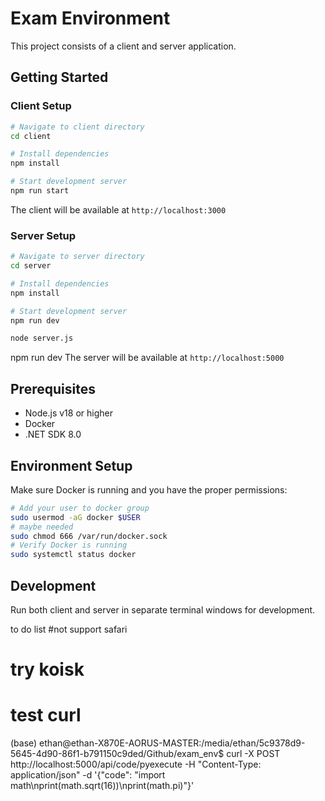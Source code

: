 # Exam Environment

This project consists of a client and server application.

## Getting Started

### Client Setup

```bash
# Navigate to client directory
cd client

# Install dependencies
npm install

# Start development server
npm run start
```

The client will be available at `http://localhost:3000`

### Server Setup

```bash
# Navigate to server directory
cd server

# Install dependencies
npm install

# Start development server
npm run dev

node server.js
```
npm run dev
The server will be available at `http://localhost:5000`

## Prerequisites

- Node.js v18 or higher
- Docker
- .NET SDK 8.0

## Environment Setup

Make sure Docker is running and you have the proper permissions:

```bash
# Add your user to docker group
sudo usermod -aG docker $USER
# maybe needed
sudo chmod 666 /var/run/docker.sock
# Verify Docker is running
sudo systemctl status docker
```

## Development

Run both client and server in separate terminal windows for development.

to do list 
#not support safari
# try koisk

# test curl
(base) ethan@ethan-X870E-AORUS-MASTER:/media/ethan/5c9378d9-5645-4d90-86f1-b791150c9ded/Github/exam_env$  curl -X POST http://localhost:5000/api/code/pyexecute   -H "Content-Type: application/json"   -d '{"code": "import math\nprint(math.sqrt(16))\nprint(math.pi)"}'
